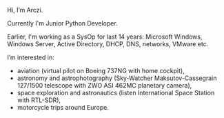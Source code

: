 Hi, I’m Arczi.

Currently I'm Junior Python Developer.

Earlier, I'm working as a SysOp for last 14 years: Microsoft Windows, Windows Server, Active Directory, DHCP, DNS, networks, VMware etc.

I’m interested in:  
- aviation (virtual pilot on Boeing 737NG with home cockpit),  
- astronomy and astrophotography (Sky-Watcher Maksutov-Cassegrain 127/1500 telescope with ZWO ASI 462MC planetary camera),  
- space exploration and astronautics (listen International Space Station with RTL-SDR),  
- motorcycle trips around Europe.
